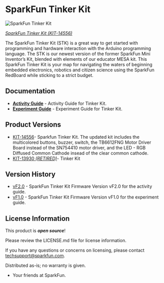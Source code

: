 SparkFun Tinker Kit
========================================

![SparkFun Tinker Kit](https://cdn.sparkfun.com//assets/parts/1/2/6/8/6/14556-SparkFun_Tinker_Kit-01.jpg)

[*SparkFun Tinker Kit (KIT-14556)*](https://www.sparkfun.com/products/14556)

The SparkFun Tinker Kit (STK) is a great way to get started with programming and hardware interaction with the Arduino programming language. The STK is our newest version of the former SparkFun Mini Inventor’s Kit, blended with elements of our educator MESA kit. This SparkFun Tinker Kit is your map for navigating the waters of beginning embedded electronics, robotics and citizen science using the SparkFun RedBoard while sticking to a strict budget.

Documentation
--------------
* **[Activity Guide](https://learn.sparkfun.com/tutorials/experiment-guide-for-the-sparkfun-tinker-kit)** - Activity Guide for Tinker Kit.
* **[Experiment Guide](https://learn.sparkfun.com/tutorials/experiment-guide-for-the-sparkfun-tinker-kit)** - Experiment Guide for Tinker Kit.

Product Versions
----------------
* [KIT-14556](https://www.sparkfun.com/products/14556)- Sparkfun Tinker Kit. The updated kit includes the multicolored buttons, buzzer, switch, the TB6612FNG Motor Driver Board instead of the SN754410 motor driver, and the LED - RGB Diffused Common Cathode insead of the clear common cathode.
* [KIT-13930 _(RETIRED)_](https://www.sparkfun.com/products/13930)- Tinker Kit


Version History
---------------
* [vF2.0](https://github.com/sparkfun/SparkFun_Tinker_Kit_Code/releases/tag/vF2.0) - SparkFun Tinker Kit Firmware Version vF2.0 for the activity guide. 
* [vF1.0](https://github.com/sparkfun/SparkFun_Tinker_Kit_Code/releases/tag/vF1.0) - SparkFun Tinker Kit Firmware Version vF1.0 for the experiment guide. 

License Information
-------------------

This product is _**open source**_! 

Please review the LICENSE.md file for license information. 

If you have any questions or concerns on licensing, please contact techsupport@sparkfun.com.

Distributed as-is; no warranty is given.

- Your friends at SparkFun.

_<COLLABORATION CREDIT>_
